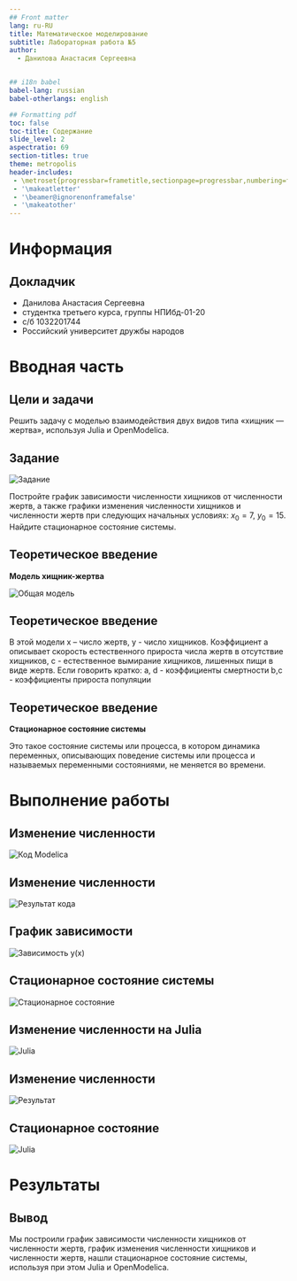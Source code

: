 ```yaml
---
## Front matter
lang: ru-RU
title: Математическое моделирование
subtitle: Лабораторная работа №5
author:
  - Данилова Анастасия Сергеевна


## i18n babel
babel-lang: russian
babel-otherlangs: english

## Formatting pdf
toc: false
toc-title: Содержание
slide_level: 2
aspectratio: 69
section-titles: true
theme: metropolis
header-includes:
 - \metroset{progressbar=frametitle,sectionpage=progressbar,numbering=fraction}
 - '\makeatletter'
 - '\beamer@ignorenonframefalse'
 - '\makeatother'
---
```


# Информация

## Докладчик

  * Данилова Анастасия Сергеевна
  * студентка третьего курса, группы НПИбд-01-20
  * с/б 1032201744
  * Российский университет дружбы народов



# Вводная часть

## Цели и задачи

Решить задачу с моделью взаимодействия двух видов типа «хищник — жертва», используя Julia и OpenModelica.

## Задание

![Задание](image/photo_2023-03-11_20-22-55.jpg)

Постройте график зависимости численности хищников от численности жертв,
а также графики изменения численности хищников и численности жертв при
следующих начальных условиях: $x_{0}=7,\ y_{0}=15$. Найдите стационарное
состояние системы.

## Теоретическое введение

**Модель хищник-жертва** 

![Общая модель](image/photo_2023-03-11_20-29-47.jpg)

## Теоретическое введение

В этой модели x – число жертв, y - число хищников. Коэффициент a
описывает скорость естественного прироста числа жертв в отсутствие хищников, с - естественное вымирание хищников, лишенных пищи в виде жертв. 
Если говорить кратко: a, d - коэффициенты смертности
b,c - коэффициенты прироста популяции

## Теоретическое введение

**Стационарное состояние системы**

Это такое состояние системы или процесса, в котором динамика переменных, описывающих поведение системы или процесса и называемых переменными состояниями, не меняется во времени.

# Выполнение работы

## Изменение численности 

![Код Modelica](image/photo_1.jpg)

## Изменение численности 

![Результат кода](image/photo_2.jpg)

## График зависимости

![Зависимость y(x)](image/photo_3.jpg)

## Стационарное состояние системы

![Стационарное состояние](image/photo_5.jpg)

## Изменение численности на Julia

![Julia](image/photo_6.jpg)

## Изменение численности

![Результат](image/photo_7.jpg)

## Стационарное состояние

![Julia](image/photo_9.jpg)

# Результаты

## Вывод

Мы построили график зависимости численности хищников от численности жертв,
график изменения численности хищников и численности жертв, нашли стационарное состояние системы, используя при этом Julia и OpenModelica.
